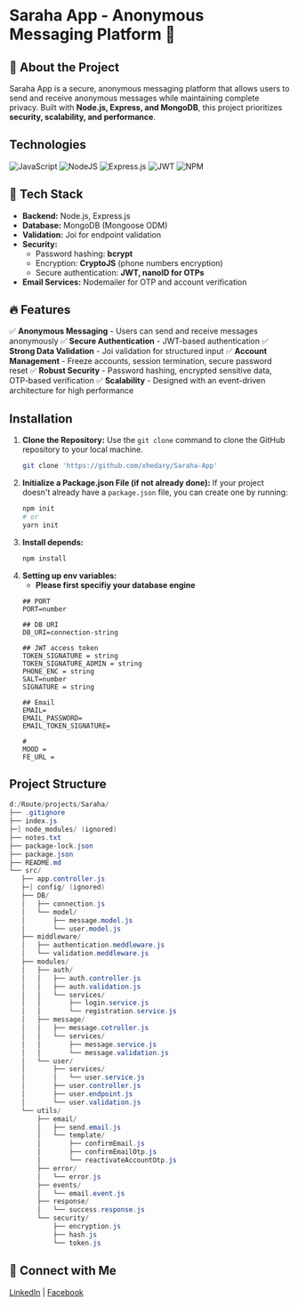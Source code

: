 # Saraha App - Anonymous Messaging Platform 🚀

## 📌 About the Project
Saraha App is a secure, anonymous messaging platform that allows users to send and receive anonymous messages while maintaining complete privacy. Built with **Node.js, Express, and MongoDB**, this project prioritizes **security, scalability, and performance**.


## Technologies

<div>
    
  ![JavaScript](https://img.shields.io/badge/javascript-%23323330.svg?style=for-the-badge&logo=javascript&logoColor=%23F7DF1E) ![NodeJS](https://img.shields.io/badge/node.js-6DA55F?style=for-the-badge&logo=node.js&logoColor=white) ![Express.js](https://img.shields.io/badge/express.js-%23404d59.svg?style=for-the-badge&logo=express&logoColor=%2361DAFB) ![JWT](https://img.shields.io/badge/JWT-black?style=for-the-badge&logo=JSON%20web%20tokens) ![NPM](https://img.shields.io/badge/NPM-%23CB3837.svg?style=for-the-badge&logo=npm&logoColor=white)
  <br>
</dev>
## 🔧 Tech Stack
- **Backend:** Node.js, Express.js
- **Database:** MongoDB (Mongoose ODM)
- **Validation:** Joi for endpoint validation
- **Security:**
  - Password hashing: **bcrypt**
  - Encryption: **CryptoJS** (phone numbers encryption)
  - Secure authentication: **JWT, nanoID for OTPs**
- **Email Services:** Nodemailer for OTP and account verification

## 🔥 Features
✅ **Anonymous Messaging** - Users can send and receive messages anonymously
✅ **Secure Authentication** - JWT-based authentication
✅ **Strong Data Validation** - Joi validation for structured input
✅ **Account Management** - Freeze accounts, session termination, secure password reset
✅ **Robust Security** - Password hashing, encrypted sensitive data, OTP-based verification
✅ **Scalability** - Designed with an event-driven architecture for high performance


## Installation
1. **Clone the Repository:**
   Use the `git clone` command to clone the GitHub repository to your local machine.
   ```bash
   git clone 'https://github.com/xhedary/Saraha-App'
2. **Initialize a Package.json File (if not already done):**
   If your project doesn't already have a `package.json` file, you can create one by running:
   ```bash
   npm init
   # or
   yarn init
3. **Install depends:**
   ```bash
   npm install
4. **Setting up env variables:**
   - **Please first specifiy your database engine**
    ```properties
    ## PORT
    PORT=number 
    
    ## DB URI
    DB_URI=connection-string   
    
    ## JWT access token
    TOKEN_SIGNATURE = string
    TOKEN_SIGNATURE_ADMIN = string
    PHONE_ENC = string
    SALT=number
    SIGNATURE = string

    ## Email
    EMAIL= 
    EMAIL_PASSWORD=
    EMAIL_TOKEN_SIGNATURE=

    #
    MOOD =
    FE_URL = 
    
## Project Structure
 ```powershell
d:/Route/projects/Saraha/
├── .gitignore
├── index.js
├─] node_modules/ (ignored)
├── notes.txt
├── package-lock.json
├── package.json
├── README.md
└── src/
    ├── app.controller.js
    ├─] config/ (ignored)
    ├── DB/
    │   ├── connection.js
    │   └── model/
    │       ├── message.model.js
    │       └── user.model.js
    ├── middleware/
    │   ├── authentication.meddleware.js
    │   └── validation.meddleware.js
    ├── modules/
    │   ├── auth/
    │   │   ├── auth.controller.js
    │   │   ├── auth.validation.js
    │   │   └── services/
    │   │       ├── login.service.js
    │   │       └── registration.service.js
    │   ├── message/
    │   │   ├── message.cotroller.js
    │   │   └── services/
    │   │       ├── message.service.js
    │   │       └── message.validation.js
    │   └── user/
    │       ├── services/
    │       │   └── user.service.js
    │       ├── user.controller.js
    │       ├── user.endpoint.js
    │       └── user.validation.js
    └── utils/
        ├── email/
        │   ├── send.email.js
        │   └── template/
        │       ├── confirmEmail.js
        │       ├── confirmEmailOtp.js
        │       └── reactivateAccountOtp.js
        ├── error/
        │   └── error.js
        ├── events/
        │   └── email.event.js
        ├── response/
        │   └── success.response.js
        └── security/
            ├── encryption.js
            ├── hash.js
            └── token.js
```
## 🔗 Connect with Me
[LinkedIn](https://linkedin.com/in/xhedary) | [Facebook](https://www.facebook.com/xhedary)
